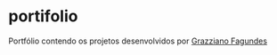# portifolio
Portfólio contendo os projetos desenvolvidos por [Grazziano Fagundes](https://github.com/Grazziano)
